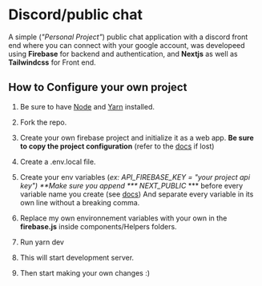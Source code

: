 # Discord/public chat

A simple (_"Personal Project"_) public chat application with a discord front end where you can connect with your google account, was developeed using **Firebase** for backend and authentication, and **Nextjs** as well as **Tailwindcss** for Front end.

## How to Configure your own project

1. Be sure to have [Node](https://nodejs.org) and [Yarn](https://yarnpkg.com/) installed.
2. Fork the repo.
3. Create your own firebase project and initialize it as a web app. **Be sure to copy the project configuration** (refer to the [docs](https://firebase.google.com/docs/web/setup) if lost)
4. Create a .env.local file.
5. Create your env variables (_ex: API_FIREBASE_KEY = "your project api key") **Make sure you append *** NEXT_PUBLIC_ *** before every variable name you create (see [docs](https://nextjs.org/docs/basic-features/environment-variables#exposing-environment-variables-to-the-browser)) And separate every variable in its own line without a breaking comma.
6. Replace my own environnement variables with your own in the **firebase.js** inside components/Helpers folders.
7. Run
        yarn dev

8. This will start development server.
9. Then start making your own changes :)
